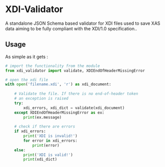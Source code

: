 # XDI-Validator
A standalone JSON Schema based validator for XDI files used to save XAS data aiming to be fully compliant with the XDI/1.0 specification..

## Usage 

As simple as it gets : 

```python
# import the functionality from the module
from xdi_validator import validate, XDIEndOfHeaderMissingError

# open the xdi file
with open('filename.xdi', 'r') as xdi_document:
    
    # Validate the file. If there is no end-of-header token
    # an exception is raised
    try:
        xdi_errors, xdi_dict = validate(xdi_document)
    except XDIEndOfHeaderMissingError as ex:
        print(ex.message)
        
    # check if there are errors
    if xdi_errors:
        print('XDI is invalid!')
        for error in xdi_errors:
            print(error)
    else:
        print('XDI is valid!')
        print(xdi_dict)
    
```